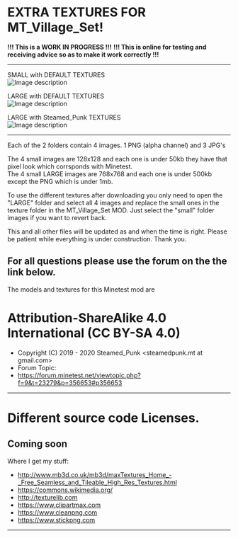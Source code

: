 # EXTRA TEXTURES FOR MT_Village_Set!

**!!! This is a WORK IN PROGRESS  !!!**
**!!! This is online for testing and receiving advice so as to make it work correctly  !!!**

---------------------------------------------------------------------------
SMALL with DEFAULT TEXTURES<br>
![Image description](https://github.com/Steamed-Punk/MT_Village_Set/blob/Extra_Textures/screenshot01.png)

LARGE with DEFAULT TEXTURES<br>
![Image description](https://github.com/Steamed-Punk/MT_Village_Set/blob/Extra_Textures/screenshot02.png)

LARGE with Steamed_Punk TEXTURES<br>
![Image description](https://github.com/Steamed-Punk/MT_Village_Set/blob/Extra_Textures/screenshot03.png)

---------------------------------------------------------------------------

Each of the 2 folders contain 4 images. 1 PNG (alpha channel) and 3 JPG's

The 4 small images are 128x128 and each one is under 50kb they have that pixel look which corrsponds with Minetest.<br>
The 4 small LARGE images are 768x768 and each one is under 500kb except the PNG which is under 1mb.

To use the different textures after downloading you only need to open the "LARGE" folder and select all 4 images and replace the small ones in the texture folder in the MT_Village_Set MOD. Just select the "small" folder images if you want to revert back.

This and all other files will be updated as and when the time is right. Please be patient while everything is under construction. Thank you.

For all questions please use the forum on the the link below.
---------------------------------------------------------------------------

The models and textures for this Minetest mod are
# Attribution-ShareAlike 4.0 International (CC BY-SA 4.0)
- Copyright (C) 2019 - 2020 Steamed_Punk <steamedpunk.mt at gmail.com>
- Forum Topic:
- <https://forum.minetest.net/viewtopic.php?f=9&t=23279&p=356653#p356653>

---------------------------------------------------------------------------
# Different source code Licenses.
Coming soon
---------------------------------------------------------------------------

Where I get my stuff:

- http://www.mb3d.co.uk/mb3d/maxTextures_Home_-_Free_Seamless_and_Tileable_High_Res_Textures.html
- https://commons.wikimedia.org/
- http://texturelib.com
- https://www.clipartmax.com
- https://www.cleanpng.com
- https://www.stickpng.com

---------------------------------------------------------------------------
